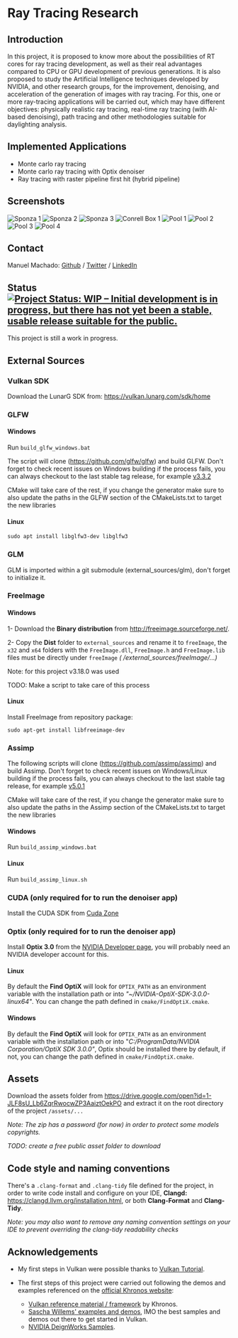 # Ray Tracing Research

## Introduction

In this project, it is proposed to know more about the possibilities of RT cores for ray tracing development, as well as
their real advantages compared to CPU or GPU development of previous generations. It is also proposed to study the
Artificial Intelligence techniques developed by NVIDIA, and other research groups, for the improvement, denoising, and
acceleration of the generation of images with ray tracing. For this, one or more ray-tracing applications will be
carried out, which may have different objectives: physically realistic ray tracing, real-time ray tracing (with AI-based
denoising), path tracing and other methodologies suitable for daylighting analysis.

## Implemented Applications

* Monte carlo ray tracing
* Monte carlo ray tracing with Optix denoiser
* Ray tracing with raster pipeline first hit (hybrid pipeline)

## Screenshots

![Sponza 1](/screenshots/sponza_1.png?raw=true)
![Sponza 2](/screenshots/sponza_2.png?raw=true)
![Sponza 3](/screenshots/sponza_3.png?raw=true)
![Conrell Box 1](/screenshots/cornell_box_1.png?raw=true)
![Pool 1](/screenshots/pool_1.png?raw=true)
![Pool 2](/screenshots/pool_2.png?raw=true)
![Pool 3](/screenshots/pool_3.png?raw=true)
![Pool 4](/screenshots/pool_4.png?raw=true)

## Contact

Manuel Machado: [Github](https://github.com/manueme) / [Twitter](https://twitter.com/Manueme7)
/ [LinkedIn](https://www.linkedin.com/in/manueme/)

## Status <a href="https://www.repostatus.org/#wip"><img src="https://www.repostatus.org/badges/latest/wip.svg" alt="Project Status: WIP – Initial development is in progress, but there has not yet been a stable, usable release suitable for the public." /></a>

This project is still a work in progress.

## External Sources

### Vulkan SDK

Download the LunarG SDK from: https://vulkan.lunarg.com/sdk/home

### GLFW

#### Windows

Run `build_glfw_windows.bat`

The script will clone (https://github.com/glfw/glfw) and build GLFW. Don't forget to check recent issues on Windows
building if the process fails, you can always checkout to the last stable tag release, for example
[v3.3.2](https://github.com/glfw/glfw/commit/0a49ef0a00baa3ab520ddc452f0e3b1e099c5589)

CMake will take care of the rest, if you change the generator make sure to also update the paths in the GLFW section of
the CMakeLists.txt to target the new libraries

#### Linux

`sudo apt install libglfw3-dev libglfw3`

### GLM

GLM is imported within a git submodule (external_sources/glm), don't forget to initialize it.

### FreeImage

#### Windows

1- Download the **Binary distribution** from http://freeimage.sourceforge.net/.

2- Copy the **Dist** folder to `external_sources` and rename it to `freeImage`, the `x32` and `x64` folders with
the `FreeImage.dll`, `FreeImage.h` and `FreeImage.lib` files must be directly under `freeImage` _(
/external_sources/freeImage/...)_

Note: for this project v3.18.0 was used

TODO: Make a script to take care of this process

#### Linux

Install FreeImage from repository package:

`sudo apt-get install libfreeimage-dev`

### Assimp

The following scripts will clone (https://github.com/assimp/assimp) and build Assimp. Don't forget to check recent issues on
Windows/Linux building if the process fails, you can always checkout to the last stable tag release, for example
[v5.0.1](https://github.com/assimp/assimp/commit/8f0c6b04b2257a520aaab38421b2e090204b69df)

CMake will take care of the rest, if you change the generator make sure to also update the paths in the Assimp section
of the CMakeLists.txt to target the new libraries

#### Windows

Run `build_assimp_windows.bat`

#### Linux

Run `build_assimp_linux.sh`

### CUDA (only required for to run the denoiser app)

Install the CUDA SDK from [Cuda Zone](https://developer.nvidia.com/cuda-zone)

### Optix (only required for to run the denoiser app)

Install **Optix 3.0** from the [NVIDIA Developer page](https://developer.nvidia.com/designworks/optix/download), you will
probably need an NVIDIA developer account for this.

#### Linux

By default the **Find OptiX** will look for `OPTIX_PATH` as an environment variable with the installation path or
into _"~/NVIDIA-OptiX-SDK-3.0.0-linux64"_. You can change the path defined in `cmake/FindOptiX.cmake`.

#### Windows

By default the **Find OptiX** will look for `OPTIX_PATH` as an environment variable with the installation path or
into "_C:/ProgramData/NVIDIA Corporation/OptiX SDK 3.0.0"_, Optix should be installed there by default, if not, you can
change the path defined in `cmake/FindOptiX.cmake`.

## Assets

Download the assets folder from https://drive.google.com/open?id=1-JLF8sU_Lb6ZqrRwocwZP3AaiztOekPO
and extract it on the root directory of the project ```/assets/...```

_Note: The zip has a password (for now) in order to protect some models copyrights._

_TODO: create a free public asset folder to download_

## Code style and naming conventions

There's a `.clang-format` and `.clang-tidy` file defined for the project, in order to write code install and configure
on your IDE, **Clangd:** https://clangd.llvm.org/installation.html, or both **Clang-Format** and **Clang-Tidy**.

*Note: you may also want to remove any naming convention settings on your IDE to prevent overriding the clang-tidy
readability checks*

## Acknowledgements

* My first steps in Vulkan were possible thanks to [Vulkan Tutorial](https://vulkan-tutorial.com/).

* The first steps of this project were carried out following the demos and examples referenced on
  the [official Khronos website](https://www.khronos.org/vulkan):
    * [Vulkan reference material / framework](https://github.com/KhronosGroup/Vulkan-Samples) by Khronos.
    * [Sascha Willems' examples and demos](https://github.com/SaschaWillems/Vulkan), IMO the best samples and demos out
      there to get started in Vulkan.
    * [NVIDIA DeignWorks Samples](https://github.com/nvpro-samples).
